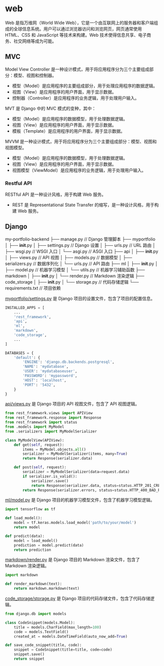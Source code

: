 # web

Web 是指万维网（World Wide Web），它是一个由互联网上的服务器和客户端组成的全球信息系统。用户可以通过浏览器访问和浏览网页，网页通常使用 HTML、CSS 和 JavaScript 等技术来构建。Web 技术使得信息共享、电子商务、社交网络等成为可能。

## MVC

Model View Controller 是一种设计模式，用于将应用程序分为三个主要组成部分：模型、视图和控制器。

- 模型（Model）是应用程序的主要组成部分，用于处理应用程序的数据逻辑。
- 视图（View）是应用程序的用户界面，用于显示数据。
- 控制器（Controller）是应用程序的业务逻辑，用于处理用户输入。

MVT 是 Django 中的 MVC 模式的变种，其中：

- 模型（Model）是应用程序的数据模型，用于处理数据逻辑。
- 视图（View）是应用程序的用户界面，用于显示数据。
- 模板（Template）是应用程序的用户界面，用于显示数据。

MVVM 是一种设计模式，用于将应用程序分为三个主要组成部分：模型、视图和视图模型。

- 模型（Model）是应用程序的数据模型，用于处理数据逻辑。
- 视图（View）是应用程序的用户界面，用于显示数据。
- 视图模型（ViewModel）是应用程序的业务逻辑，用于处理用户输入。

### Restful API

RESTful API 是一种设计风格，用于构建 Web 服务。

- REST 是 Representational State Transfer 的缩写，是一种设计风格，用于构建 Web 服务。

## Django

my-portfolio-backend
├── manage.py                // Django 管理脚本
├── myportfolio
│   ├── __init__.py
│   ├── settings.py          // Django 设置
│   ├── urls.py              // URL 路由
│   ├── wsgi.py              // WSGI 入口
│   └── asgi.py              // ASGI 入口
├── api
│   ├── __init__.py
│   ├── views.py             // API 视图
│   ├── models.py            // 数据模型
│   ├── serializers.py       // 数据序列化
│   └── urls.py              // API 路由
├── ml
│   ├── __init__.py
│   ├── model.py             // 机器学习模型
│   └── utils.py             // 机器学习辅助函数
├── markdown
│   ├── __init__.py
│   └── render.py            // Markdown 渲染逻辑
├── code_storage
│   ├── __init__.py
│   └── storage.py           // 代码存储逻辑
└── requirements.txt         // 项目依赖

[myportfolio/settings.py](myportfolio/settings.py) 是 Django 项目的设置文件，包含了项目的配置信息。

```python
INSTALLED_APPS = [
    ...
    'rest_framework',
    'api',
    'ml',
    'markdown',
    'code_storage',
    ...
]

DATABASES = {
    'default': {
        'ENGINE': 'django.db.backends.postgresql',
        'NAME': 'mydatabase',
        'USER': 'mydatabaseuser',
        'PASSWORD': 'mypassword',
        'HOST': 'localhost',
        'PORT': '5432',
    }
}
```

[api/views.py](api/views.py) 是 Django 项目的 API 视图文件，包含了 API 视图逻辑。

```python
from rest_framework.views import APIView
from rest_framework.response import Response
from rest_framework import status
from .models import MyModel
from .serializers import MyModelSerializer

class MyModelView(APIView):
    def get(self, request):
        items = MyModel.objects.all()
        serializer = MyModelSerializer(items, many=True)
        return Response(serializer.data)

    def post(self, request):
        serializer = MyModelSerializer(data=request.data)
        if serializer.is_valid():
            serializer.save()
            return Response(serializer.data, status=status.HTTP_201_CREATED)
        return Response(serializer.errors, status=status.HTTP_400_BAD_REQUEST)
```

[ml/model.py](ml/model.py) 是 Django 项目的机器学习模型文件，包含了机器学习模型逻辑。

```python
import tensorflow as tf

def load_model():
    model = tf.keras.models.load_model('path/to/your/model')
    return model

def predict(data):
    model = load_model()
    prediction = model.predict(data)
    return prediction
```

[markdown/render.py](markdown/render.py) 是 Django 项目的 Markdown 渲染文件，包含了 Markdown 渲染逻辑。

```python
import markdown

def render_markdown(text):
    return markdown.markdown(text)
```

[code_storage/storage.py](code_storage/storage.py) 是 Django 项目的代码存储文件，包含了代码存储逻辑。

```python
from django.db import models

class CodeSnippet(models.Model):
    title = models.CharField(max_length=100)
    code = models.TextField()
    created_at = models.DateTimeField(auto_now_add=True)

def save_code_snippet(title, code):
    snippet = CodeSnippet(title=title, code=code)
    snippet.save()
    return snippet
```
